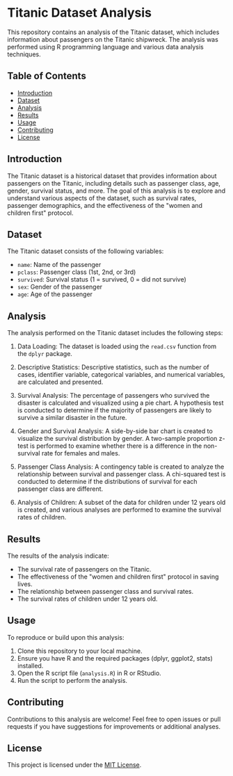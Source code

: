 # Titanic Dataset Analysis

This repository contains an analysis of the Titanic dataset, which includes information about passengers on the Titanic shipwreck. The analysis was performed using R programming language and various data analysis techniques.

## Table of Contents

- [Introduction](#introduction)
- [Dataset](#dataset)
- [Analysis](#analysis)
- [Results](#results)
- [Usage](#usage)
- [Contributing](#contributing)
- [License](#license)

## Introduction

The Titanic dataset is a historical dataset that provides information about passengers on the Titanic, including details such as passenger class, age, gender, survival status, and more. The goal of this analysis is to explore and understand various aspects of the dataset, such as survival rates, passenger demographics, and the effectiveness of the "women and children first" protocol.

## Dataset

The Titanic dataset consists of the following variables:

- `name`: Name of the passenger
- `pclass`: Passenger class (1st, 2nd, or 3rd)
- `survived`: Survival status (1 = survived, 0 = did not survive)
- `sex`: Gender of the passenger
- `age`: Age of the passenger

## Analysis

The analysis performed on the Titanic dataset includes the following steps:

1. Data Loading: The dataset is loaded using the `read.csv` function from the `dplyr` package.

2. Descriptive Statistics: Descriptive statistics, such as the number of cases, identifier variable, categorical variables, and numerical variables, are calculated and presented.

3. Survival Analysis: The percentage of passengers who survived the disaster is calculated and visualized using a pie chart. A hypothesis test is conducted to determine if the majority of passengers are likely to survive a similar disaster in the future.

4. Gender and Survival Analysis: A side-by-side bar chart is created to visualize the survival distribution by gender. A two-sample proportion z-test is performed to examine whether there is a difference in the non-survival rate for females and males.

5. Passenger Class Analysis: A contingency table is created to analyze the relationship between survival and passenger class. A chi-squared test is conducted to determine if the distributions of survival for each passenger class are different.

6. Analysis of Children: A subset of the data for children under 12 years old is created, and various analyses are performed to examine the survival rates of children.

## Results

The results of the analysis indicate:

- The survival rate of passengers on the Titanic.
- The effectiveness of the "women and children first" protocol in saving lives.
- The relationship between passenger class and survival rates.
- The survival rates of children under 12 years old.

## Usage

To reproduce or build upon this analysis:

1. Clone this repository to your local machine.
2. Ensure you have R and the required packages (dplyr, ggplot2, stats) installed.
3. Open the R script file (`analysis.R`) in R or RStudio.
4. Run the script to perform the analysis.

## Contributing

Contributions to this analysis are welcome! Feel free to open issues or pull requests if you have suggestions for improvements or additional analyses.

## License

This project is licensed under the [MIT License](LICENSE).

